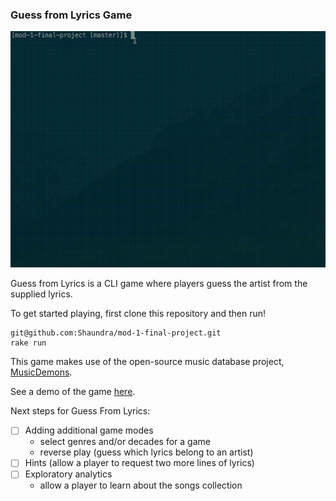 ### Guess from Lyrics Game

![menu](app/assets/demo.gif)

Guess from Lyrics is a CLI game where players guess the artist from the supplied lyrics.

To get started playing, first clone this repository and then run!

```
git@github.com:Shaundra/mod-1-final-project.git
rake run
```

This game makes use of the open-source music database project, [MusicDemons](https://musicdemons.com/api).

See a demo of the game [here](app/assets/mod-1-final-project-demo-v3.mov).

Next steps for Guess From Lyrics:
- [ ] Adding additional game modes
  - select genres and/or decades for a game
  - reverse play (guess which lyrics belong to an artist)
- [ ] Hints (allow a player to request two more lines of lyrics)
- [ ] Exploratory analytics
  - allow a player to learn about the songs collection
